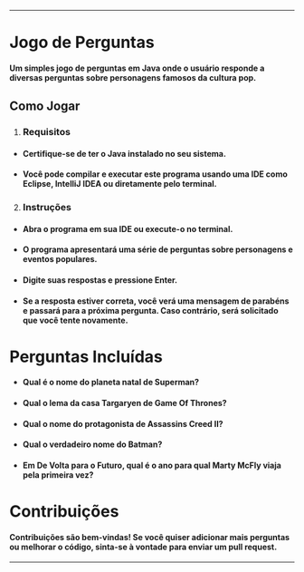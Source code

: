 
---
# Jogo de Perguntas

#### Um simples jogo de perguntas em Java onde o usuário responde a diversas perguntas sobre personagens famosos da cultura pop.

## Como Jogar

1. ### Requisitos

- #### Certifique-se de ter o Java instalado no seu sistema.
- #### Você pode compilar e executar este programa usando uma IDE como Eclipse, IntelliJ IDEA ou diretamente pelo terminal.

2. ### Instruções

 - #### Abra o programa em sua IDE ou execute-o no terminal.
- #### O programa apresentará uma série de perguntas sobre personagens e eventos populares.
- #### Digite suas respostas e pressione Enter.
- #### Se a resposta estiver correta, você verá uma mensagem de parabéns e passará para a próxima pergunta. Caso contrário, será solicitado que você tente novamente.


# Perguntas Incluídas

- #### Qual é o nome do planeta natal de Superman?
- #### Qual o lema da casa Targaryen de Game Of Thrones?
- #### Qual o nome do protagonista de Assassins Creed II?
- #### Qual o verdadeiro nome do Batman?
- #### Em De Volta para o Futuro, qual é o ano para qual Marty McFly viaja pela primeira vez?


# Contribuições

#### Contribuições são bem-vindas! Se você quiser adicionar mais perguntas ou melhorar o código, sinta-se à vontade para enviar um pull request.

---

